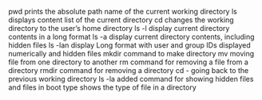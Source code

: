 pwd prints the absolute path name of the current working directory
ls displays content list of the current directory
cd changes the working directory to the user’s home directory
ls -l display current directory contents in a long format
ls -a display current directory contents, including hidden files
ls -lan display Long format with user and group IDs displayed numerically and hidden files
mkdir command to make directory
mv moving file from one directory to another
rm command for removing a file from a directory
rmdir command for removing a directory
cd - going back to the previous working directory
ls -la added command for showing hidden files and files in boot
type shows the type of file in a directory
